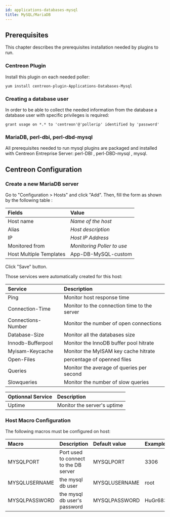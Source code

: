 ```yaml
---
id: applications-databases-mysql
title: MySQL/MariaDB
---
```


## Prerequisites

This chapter describes the prerequisites installation needed by plugins to run.

### Centreon Plugin

Install this plugin on each needed poller:

``` shell
yum install centreon-plugin-Applications-Databases-Mysql
```

### Creating a database user

In order to be able to collect the needed information from the database a
database user with specific privileges is required:

```shell
grant usage on *.* to 'centreon'@'pollerip' identified by 'password'
```

### MariaDB, perl-dbi, perl-dbd-mysql

All prerequisites needed to run mysql plugins are packaged and installed with
Centreon Entreprise Server: perl-DBI , perl-DBD-mysql , mysql.

## Centreon Configuration

### Create a new MariaDB server

Go to "Configuration \> Hosts" and click "Add". Then, fill the form as shown by
the following table :

| Fields                  | Value                      |
| :---------------------- | :------------------------- |
| Host name               | *Name of the host*         |
| Alias                   | *Host description*         |
| IP                      | *Host IP Address*          |
| Monitored from          | *Monitoring Poller to use* |
| Host Multiple Templates | App-DB-MySQL-custom        |

Click "Save" button.

Those services were automatically created for this host:

| Service            | Description                                  |
| :----------------- | :------------------------------------------- |
| Ping               | Monitor host response time                   |
| Connection-Time    | Monitor to the connection time to the server |
| Connections-Number | Monitor the number of open connections       |
| Database-Size      | Monitor all the databases size               |
| Innodb-Bufferpool  | Monitor the InnoDB buffer pool hitrate       |
| Myisam-Keycache    | Monitor the MyISAM key cache hitrate         |
| Open-Files         | percentage of openned files                  |
| Queries            | Monitor the average of queries per second    |
| Slowqueries        | Monitor the number of slow queries           |

| Optionnal Service | Description                 |
| :---------------- | :-------------------------- |
| Uptime            | Monitor the server's uptime |

### Host Macro Configuration

The following macros must be configured on host:

| Macro         | Description                           | Default value | Example  |
| :------------ | :------------------------------------ | :------------ | :------- |
| MYSQLPORT     | Port used to connect to the DB server | MYSQLPORT     | 3306     |
| MYSQLUSERNAME | the mysql db user                     | MYSQLUSERNAME | root     |
| MYSQLPASSWORD | the mysql db user's password          | MYSQLPASSWORD | HuGr6834 |
